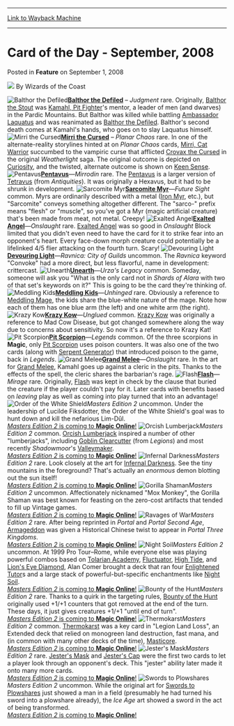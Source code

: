 
---
[Link to Wayback Machine](https://web.archive.org/web/20220626165453/https://magic.wizards.com/en/articles/archive/feature/card-day-september-2008-2008-09-01)

[_metadata_:wayback_url]:- "https://magic.wizards.com/en/articles/archive/feature/card-day-september-2008-2008-09-01"
[_metadata_:wayback_raw_url]:- "https://web.archive.org/web/20220626165453id_/https://magic.wizards.com/en/articles/archive/feature/card-day-september-2008-2008-09-01"
[_metadata_:wayback_capture_timestamp]:- "2022-06-26 16:54:53+00:00"
[_metadata_:publish_date]:- "2008-09-01"
[_metadata_:description]:- "Balthor the Defiled – Judgment rare. Originally, Balthor the Stout was Kamahl, Pit Fighter's mentor, a leader of men (and dwarves) in the Pardic Mountains. But Balthor was killed while battling Ambassador Laquatus and was reanimated as Balthor the Defiled. Balthor's second death comes at Kamahl's hands, who goes on to slay Laquatus himself. Mirri the Cursed – Planar Chaos"
[_metadata_:generator]:- "Drupal 7 (http://drupal.org)"
---


Card of the Day - September, 2008
=================================



 Posted in **Feature**
 on September 1, 2008 






![](https://media.magic.wizards.com/styles/auth_small/public/images/person/wizards_author.jpg)
By Wizards of the Coast











![Balthor the Defiled](http://gatherer.wizards.com/Handlers/Image.ashx?type=card&name=Balthor+the+Defiled)**[Balthor the Defiled](https://gatherer.wizards.com/Pages/Card/Details.aspx?name=Balthor+the+Defiled)** – *Judgment* rare. Originally, [Balthor the Stout](https://gatherer.wizards.com/Pages/Card/Details.aspx?name=Balthor+the+Stout) was [Kamahl, Pit Fighter](http://gatherer.wizards.com/Pages/Card/Details.aspx?&name=Kamahl%252C%2BPit%2BFighter)'s mentor, a leader of men (and dwarves) in the Pardic Mountains. But Balthor was killed while battling [Ambassador Laquatus](http://gatherer.wizards.com/Pages/Card/Details.aspx?&name=Ambassador%2BLaquatus) and was reanimated as [Balthor the Defiled](https://gatherer.wizards.com/Pages/Card/Details.aspx?name=Balthor+the+Defiled). Balthor's second death comes at Kamahl's hands, who goes on to slay Laquatus himself.
 ![Mirri the Cursed](http://gatherer.wizards.com/Handlers/Image.ashx?type=card&name=Mirri+the+Cursed)**[Mirri the Cursed](https://gatherer.wizards.com/Pages/Card/Details.aspx?name=Mirri+the+Cursed)** – *Planar Chaos* rare. In one of the alternate-reality storylines hinted at on *Planar Chaos* cards, [Mirri, Cat Warrior](http://gatherer.wizards.com/Pages/Card/Details.aspx?&name=Mirri%252C%2BCat%2BWarrior) succumbed to the vampiric curse that afflicted [Crovax the Cursed](http://gatherer.wizards.com/Pages/Card/Details.aspx?&name=Crovax%2Bthe%2BCursed) in the original *Weatherlight* saga. The original outcome is depicted on [Curiosity](http://gatherer.wizards.com/Pages/Card/Details.aspx?&name=Curiosity), and the twisted, alternate outcome is shown on [Keen Sense](https://gatherer.wizards.com/Pages/Card/Details.aspx?name=Keen+Sense). 
 ![Pentavus](http://gatherer.wizards.com/Handlers/Image.ashx?type=card&name=Pentavus)**[Pentavus](https://gatherer.wizards.com/Pages/Card/Details.aspx?name=Pentavus)**—*Mirrodin* rare. The [Pentavus](https://gatherer.wizards.com/Pages/Card/Details.aspx?name=Pentavus) is a larger version of [Tetravus](https://gatherer.wizards.com/Pages/Card/Details.aspx?name=Tetravus) (from *Antiquities*). It was originally a Hexavus, but it had to be shrunk in development.
 ![Sarcomite Myr](http://gatherer.wizards.com/Handlers/Image.ashx?type=card&name=Sarcomite+Myr)**[Sarcomite Myr](https://gatherer.wizards.com/Pages/Card/Details.aspx?name=Sarcomite+Myr)**—*Future Sight* common. Myrs are ordinarily described with a metal ([Iron Myr](https://gatherer.wizards.com/Pages/Card/Details.aspx?name=Iron+Myr), etc.), but "Sarcomite" conveys something altogether different. The "sarco-" prefix means "flesh" or "muscle", so you've got a Myr (magic artificial creature) that's been made from meat, not metal. Creepy!
 ![Exalted Angel](http://gatherer.wizards.com/Handlers/Image.ashx?type=card&name=Exalted+Angel)**[Exalted Angel](https://gatherer.wizards.com/Pages/Card/Details.aspx?name=Exalted+Angel)**—*Onslaught* rare. [Exalted Angel](https://gatherer.wizards.com/Pages/Card/Details.aspx?name=Exalted+Angel) was so good in *Onslaught* Block limited that you didn't even need to have the card for it to strike fear into an opponent's heart. Every face-down morph creature could potentially be a lifelinked 4/5 flier attacking on the fourth turn. Scary!
 ![Devouring Light](http://gatherer.wizards.com/Handlers/Image.ashx?type=card&name=Devouring+Light)**[Devouring Light](https://gatherer.wizards.com/Pages/Card/Details.aspx?name=Devouring+Light)**—*Ravnica: City of Guilds* uncommon. The *Ravnica* keyword "Convoke" had a more direct, but less flavorful, name in development: crittercast.
 ![Unearth](http://gatherer.wizards.com/Handlers/Image.ashx?type=card&name=Unearth)**[Unearth](https://gatherer.wizards.com/Pages/Card/Details.aspx?name=Unearth)**—*Urza's Legacy* common. Someday, someone will ask you "What is the only card not in *Shards of Alara* with two of that set's keywords on it?" This is going to be the card they're thinking of.
 ![Meddling Kids](http://gatherer.wizards.com/Handlers/Image.ashx?type=card&name=Meddling+Kids)**[Meddling Kids](https://gatherer.wizards.com/Pages/Card/Details.aspx?name=Meddling+Kids)**—*Unhinged* rare. Obviously a reference to [Meddling Mage](https://gatherer.wizards.com/Pages/Card/Details.aspx?name=Meddling+Mage), the kids share the blue-white nature of the mage. Note how each of them has one blue arm (the left) and one white arm (the right).
 ![Krazy Kow](http://gatherer.wizards.com/Handlers/Image.ashx?type=card&name=Krazy+Kow)**[Krazy Kow](https://gatherer.wizards.com/Pages/Card/Details.aspx?name=Krazy+Kow)**—*Unglued* common. [Krazy Kow](https://gatherer.wizards.com/Pages/Card/Details.aspx?name=Krazy+Kow) was originally a reference to Mad Cow Disease, but got changed somewhere along the way due to concerns about sensitivity. So now it's a reference to Krazy Kat!
 ![Pit Scorpion](http://gatherer.wizards.com/Handlers/Image.ashx?type=card&name=Pit+Scorpion)**[Pit Scorpion](https://gatherer.wizards.com/Pages/Card/Details.aspx?name=Pit+Scorpion)**—*Legends* common. Of the three scorpions in **Magic**, only [Pit Scorpion](https://gatherer.wizards.com/Pages/Card/Details.aspx?name=Pit+Scorpion) uses poison counters. It was also one of the two cards (along with [Serpent Generator](https://gatherer.wizards.com/Pages/Card/Details.aspx?name=Serpent+Generator)) that introduced poison to the game, back in *Legends*.
 ![Grand Melee](http://gatherer.wizards.com/Handlers/Image.ashx?type=card&name=Grand+Melee)**[Grand Melee](https://gatherer.wizards.com/Pages/Card/Details.aspx?name=Grand+Melee)**—*Onslaught* rare. In the art for [Grand Melee](https://gatherer.wizards.com/Pages/Card/Details.aspx?name=Grand+Melee), Kamahl goes up against a cleric in the pits. Thanks to the effects of the spell, the cleric shares the barbarian's rage.
 ![Flash](http://gatherer.wizards.com/Handlers/Image.ashx?type=card&name=Flash)**[Flash](https://gatherer.wizards.com/Pages/Card/Details.aspx?name=Flash)**—*Mirage* rare. Originally, [Flash](https://gatherer.wizards.com/Pages/Card/Details.aspx?name=Flash) was kept in check by the clause that buried the creature if the player couldn't pay for it. Later cards with benefits based on *leaving* play as well as coming into play turned that into an advantage!
 ![Order of the White Shield](http://gatherer.wizards.com/Handlers/Image.ashx?type=card&name=Order+of+the+White+Shield)*Masters Edition 2* uncommon. Under the leadership of Lucilde Fiksdotter, the Order of the White Shield's goal was to hunt down and kill the nefarious Lim-Dûl.  
[*Masters Edition 2* is coming to **Magic Online**!](http://www.wizards.com/Magic/TCG/ProductArticle.aspx?x=mtg_tcg_mastersed2_productinfo)
![Orcish Lumberjack](http://gatherer.wizards.com/Handlers/Image.ashx?type=card&name=Orcish+Lumberjack)*Masters Edition 2* common. [Orcish Lumberjack](https://gatherer.wizards.com/Pages/Card/Details.aspx?name=Orcish+Lumberjack) inspired a number of other "lumberjacks", including [Goblin Clearcutter](https://gatherer.wizards.com/Pages/Card/Details.aspx?name=Goblin+Clearcutter) (from *Legions*) and most recently *Shadowmoor*'s [Valleymaker](https://gatherer.wizards.com/Pages/Card/Details.aspx?name=Valleymaker).  
[*Masters Edition 2* is coming to **Magic Online**!](http://www.wizards.com/Magic/TCG/ProductArticle.aspx?x=mtg_tcg_mastersed2_productinfo)
![Infernal Darkness](http://gatherer.wizards.com/Handlers/Image.ashx?type=card&name=Infernal+Darkness)*Masters Edition 2* rare. Look closely at the art for [Infernal Darkness](https://gatherer.wizards.com/Pages/Card/Details.aspx?name=Infernal+Darkness). See the tiny mountains in the foreground? That's actually an *enormous* demon blotting out the sun itself!  
[*Masters Edition 2* is coming to **Magic Online**!](http://www.wizards.com/Magic/TCG/ProductArticle.aspx?x=mtg_tcg_mastersed2_productinfo)
![Gorilla Shaman](http://gatherer.wizards.com/Handlers/Image.ashx?type=card&name=Gorilla+Shaman)*Masters Edition 2* uncommon. Affectionately nicknamed "Mox Monkey", the Gorilla Shaman was best known for feasting on the zero-cost artifacts that tended to fill up Vintage games.  
[*Masters Edition 2* is coming to **Magic Online**!](http://www.wizards.com/Magic/TCG/ProductArticle.aspx?x=mtg_tcg_mastersed2_productinfo)
![Ravages of War](http://gatherer.wizards.com/Handlers/Image.ashx?type=card&name=Ravages+of+War)*Masters Edition 2* rare. After being reprinted in *Portal* and *Portal Second Age*, [Armageddon](https://gatherer.wizards.com/Pages/Card/Details.aspx?name=Armageddon) was given a Historical Chinese twist to appear in *Portal Three Kingdoms*.  
[*Masters Edition 2* is coming to **Magic Online**!](http://www.wizards.com/Magic/TCG/ProductArticle.aspx?x=mtg_tcg_mastersed2_productinfo)
![Night Soil](http://gatherer.wizards.com/Handlers/Image.ashx?type=card&name=Night+Soil)*Masters Edition 2* uncommon. At 1999 Pro Tour–Rome, while everyone else was playing powerful combos based on [Tolarian Academy](https://gatherer.wizards.com/Pages/Card/Details.aspx?name=Tolarian+Academy), [Fluctuator](https://gatherer.wizards.com/Pages/Card/Details.aspx?name=Fluctuator), [High Tide](https://gatherer.wizards.com/Pages/Card/Details.aspx?name=High+Tide), and [Lion's Eye Diamond](https://gatherer.wizards.com/Pages/Card/Details.aspx?name=Lion%27s+Eye+Diamond), Alan Comer brought a deck that ran four [Enlightened Tutor](https://gatherer.wizards.com/Pages/Card/Details.aspx?name=Enlightened+Tutor)s and a large stack of powerful-but-specific enchantments like [Night Soil](https://gatherer.wizards.com/Pages/Card/Details.aspx?name=Night+Soil).  
[*Masters Edition 2* is coming to **Magic Online**!](http://www.wizards.com/Magic/TCG/ProductArticle.aspx?x=mtg_tcg_mastersed2_productinfo)
![Bounty of the Hunt](http://gatherer.wizards.com/Handlers/Image.ashx?type=card&name=Bounty+of+the+Hunt)*Masters Edition 2* rare. Thanks to a quirk in the targeting rules, [Bounty of the Hunt](https://gatherer.wizards.com/Pages/Card/Details.aspx?name=Bounty+of+the+Hunt) originally used +1/+1 counters that got removed at the end of the turn. These days, it just gives creatures +1/+1 "until end of turn".  
[*Masters Edition 2* is coming to **Magic Online**!](http://www.wizards.com/Magic/TCG/ProductArticle.aspx?x=mtg_tcg_mastersed2_productinfo)
![Thermokarst](http://gatherer.wizards.com/Handlers/Image.ashx?type=card&name=Thermokarst)*Masters Edition 2* common. [Thermokarst](https://gatherer.wizards.com/Pages/Card/Details.aspx?name=Thermokarst) was a key card in "Legion Land Loss", an Extended deck that relied on monogreen land destruction, fast mana, and (in common with many other decks of the time), [Masticore](https://gatherer.wizards.com/Pages/Card/Details.aspx?name=Masticore).  
[*Masters Edition 2* is coming to **Magic Online**!](http://www.wizards.com/Magic/TCG/ProductArticle.aspx?x=mtg_tcg_mastersed2_productinfo)
![Jester's Mask](http://gatherer.wizards.com/Handlers/Image.ashx?type=card&name=Jester%27s+Mask)*Masters Edition 2* rare. [Jester's Mask](https://gatherer.wizards.com/Pages/Card/Details.aspx?name=Jester%27s+Mask) and [Jester's Cap](https://gatherer.wizards.com/Pages/Card/Details.aspx?name=Jester%27s+Cap) were the first two cards to let a player look through an opponent's deck. This "jester" ability later made it onto many more cards.  
[*Masters Edition 2* is coming to **Magic Online**!](http://www.wizards.com/Magic/TCG/ProductArticle.aspx?x=mtg_tcg_mastersed2_productinfo)
![Swords to Plowshares](http://gatherer.wizards.com/Handlers/Image.ashx?type=card&name=Swords+to+Plowshares)*Masters Edition 2* uncommon. While the original art for [Swords to Plowshares](https://gatherer.wizards.com/Pages/Card/Details.aspx?name=Swords+to+Plowshares) just showed a man in a field (presumably he had turned his sword into a plowshare already), the *Ice Age* art showed a sword in the act of being transformed.  
[*Masters Edition 2* is coming to **Magic Online**!](http://www.wizards.com/Magic/TCG/ProductArticle.aspx?x=mtg_tcg_mastersed2_productinfo)






